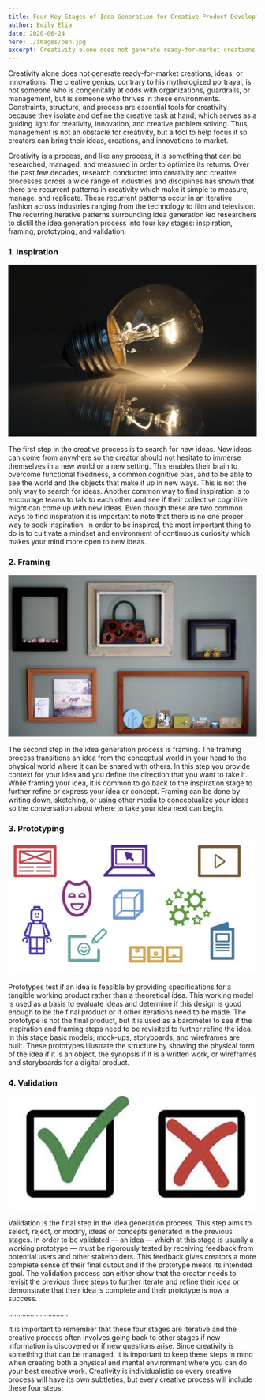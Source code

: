 ```yaml
---
title: Four Key Stages of Idea Generation for Creative Product Development
author: Emily Elia
date: 2020-06-24
hero: ./images/pen.jpg
excerpt: Creativity alone does not generate ready-for-market creations, ideas, or innovations. There are four steps to make it ready-for-market.
---
```


Creativity alone does not generate ready-for-market creations, ideas, or innovations. The creative genius, contrary to his mythologized portrayal, is not someone who is congenitally at odds with organizations, guardrails, or management, but is someone who thrives in these environments. Constraints, structure, and process are essential tools for creativity because they isolate and define the creative task at hand, which serves as a guiding light for creativity, innovation, and creative problem solving. Thus, management is not an obstacle for creativity, but a tool to help focus it so creators can bring their ideas, creations, and innovations to market.


Creativity is a process, and like any process, it is something that can be researched, managed, and measured in order to optimize its returns. Over the past few decades, research conducted into creativity and creative processes across a wide range of industries and disciplines has shown that there are recurrent patterns in creativity which make it simple to measure, manage, and replicate. These recurrent patterns occur in an iterative fashion across industries ranging from the technology to film and television. The recurring iterative patterns surrounding idea generation led researchers to distill the idea generation process into four key stages: inspiration, framing, prototyping, and validation.

### 1. Inspiration

<div className="Image__Small">
  <img
    src="./images/lb.jpg"
    title="Inspiration" 
    alt="Alt text"
  />
</div>

The first step in the creative process is to search for new ideas. New ideas can come from anywhere so the creator should not hesitate to immerse themselves in a new world or a new setting. This enables their brain to overcome functional fixedness, a common cognitive bias, and to be able to see the world and the objects that make it up in new ways. This is not the only way to search for ideas. Another common way to find inspiration is to encourage teams to talk to each other and see if their collective cognitive might can come up with new ideas. Even though these are two common ways to find inspiration it is important to note that there is no one proper way to seek inspiration. In order to be inspired, the most important thing to do is to cultivate a mindset and environment of continuous curiosity which makes your mind more open to new ideas.

### 2. Framing

<div className="Image__Small">
  <img
    src="./images/frame.jpg"
    title="Framing" 
    alt="Alt text"
  />
</div>

The second step in the idea generation process is framing. The framing process transitions an idea from the conceptual world in your head to the physical world where it can be shared with others. In this step you provide context for your idea and you define the direction that you want to take it. While framing your idea, it is common to go back to the inspiration stage to further refine or express your idea or concept. Framing can be done by writing down, sketching, or using other media to conceptualize your ideas so the conversation about where to take your idea next can begin.

### 3. Prototyping

<div className="Image__Small">
  <img
    src="./images/pro.jpg"
    title="Prototyping" 
    alt="Alt text"
  />
</div>


Prototypes test if an idea is feasible by providing specifications for a tangible working product rather than a theoretical idea. This working model is used as a basis to evaluate ideas and determine if this design is good enough to be the final product or if other iterations need to be made. The prototype is not the final product, but it is used as a barometer to see if the inspiration and framing steps need to be revisited to further refine the idea. In this stage basic models, mock-ups, storyboards, and wireframes are built. These prototypes illustrate the structure by showing the physical form of the idea if it is an object, the synopsis if it is a written work, or wireframes and storyboards for a digital product.

### 4. Validation

<div className="Image__Small">
  <img
    src="./images/img4.jpg"
    title="Validation" 
    alt="Alt text"
  />
</div>

Validation is the final step in the idea generation process. This step aims to select, reject, or modify, ideas or concepts generated in the previous stages. In order to be validated — an idea — which at this stage is usually a working prototype — must be rigorously tested by receiving feedback from potential users and other stakeholders. This feedback gives creators a more complete sense of their final output and if the prototype meets its intended goal. The validation process can either show that the creator needs to revisit the previous three steps to further iterate and refine their idea or demonstrate that their idea is complete and their prototype is now a success.


..............................


It is important to remember that these four stages are iterative and the creative process often involves going back to other stages if new information is discovered or if new questions arise. Since creativity is something that can be managed, it is important to keep these steps in mind when creating both a physical and mental environment where you can do your best creative work. Creativity is individualistic so every creative process will have its own subtleties, but every creative process will include these four steps.
